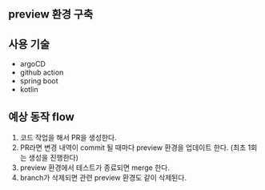 ## preview 환경 구축

## 사용 기술
- argoCD
- github action
- spring boot
- kotlin

## 예상 동작 flow
1. 코드 작업을 해서 PR을 생성한다.
2. PR라면 변경 내역이 commit 될 때마다 preview 환경을 업데이트 한다. (최초 1회는 생성을 진행한다)
3. preview 환경에서 테스트가 종료되면 merge 한다.
4. branch가 삭제되면 관련 preview 환경도 같이 삭제된다.
